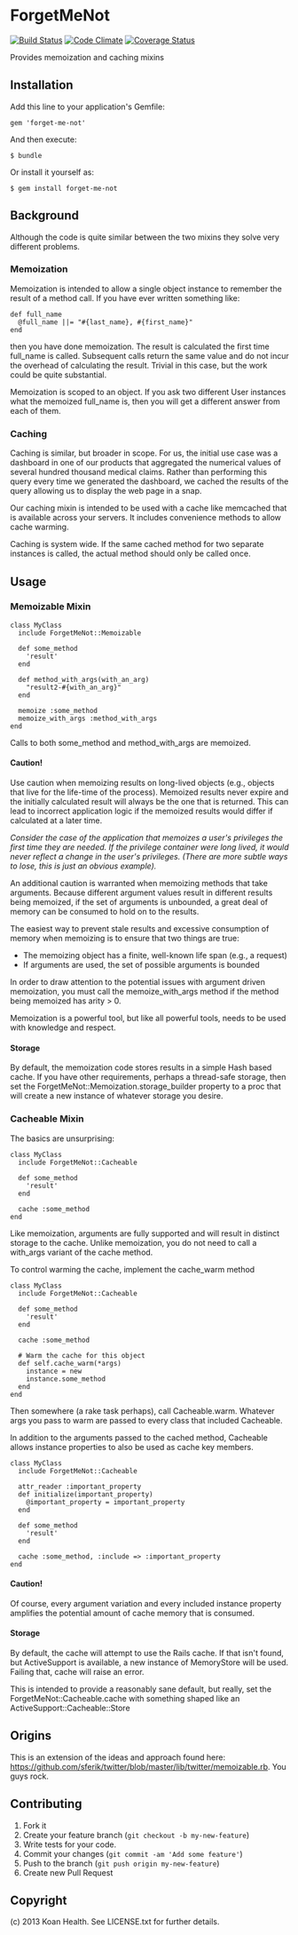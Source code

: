 # ForgetMeNot
[![Build Status](https://secure.travis-ci.org/KoanHealth/forget-me-not.png?branch=master&.png)](http://travis-ci.org/KoanHealth/forget-me-not)
[![Code Climate](https://codeclimate.com/github/KoanHealth/forget-me-not.png)](https://codeclimate.com/github/KoanHealth/forget-me-not)
[![Coverage Status](https://coveralls.io/repos/KoanHealth/forget-me-not/badge.png?branch=master)](https://coveralls.io/r/KoanHealth/forget-me-not)

Provides memoization and caching mixins

## Installation

Add this line to your application's Gemfile:

    gem 'forget-me-not'

And then execute:

    $ bundle

Or install it yourself as:

    $ gem install forget-me-not

## Background 

Although the code is quite similar between the two mixins they solve very different problems.

### Memoization
Memoization is intended to allow a single object instance to remember the result of a method call.  If you have
ever written something like:

    def full_name
      @full_name ||= "#{last_name}, #{first_name}"
	end

then you have done memoization.  The result is calculated the first time full_name is called.  Subsequent calls return
the same value and do not incur the overhead of calculating the result.  Trivial in this case, but the work could be quite
substantial.

Memoization is scoped to an object.  If you ask two different User instances what the memoized full_name is, then
you will get a different answer from each of them.

### Caching

Caching is similar, but broader in scope.  For us, the initial use case was a dashboard in one of our products that
aggregated the numerical values of several hundred thousand medical claims.  Rather than performing this query every
time we generated the dashboard, we cached the results of the query allowing us to display the web page in a snap.

Our caching mixin is intended to be used with a cache like memcached that is available across your servers.  It includes
convenience methods to allow cache warming.

Caching is system wide.  If the same cached method for two separate instances is called, the actual method should only be
called once.

## Usage

### Memoizable Mixin
    class MyClass
      include ForgetMeNot::Memoizable

      def some_method
        'result'
      end

      def method_with_args(with_an_arg)
      	"result2-#{with_an_arg}"
      end

      memoize :some_method
      memoize_with_args :method_with_args
    end

Calls to both some_method and method_with_args are memoized.

#### Caution!
Use caution when memoizing results on long-lived objects (e.g., objects that live for the life-time of the process).
Memoized results never expire and the initially calculated result will always be the one that is returned.  This can
lead to incorrect application logic if the memoized results would differ if calculated at a later time.

_Consider the case of the application that memoizes a user's privileges the first time they are needed.  If the privilege
container were long lived, it would never reflect a change in the user's privileges.  (There are more subtle ways to
lose, this is just an obvious example)._

An additional caution is warranted when memoizing methods that take arguments.  Because different argument values result
in different results being memoized, if the set of arguments is unbounded, a great deal of memory can be consumed to
hold on to the results.

The easiest way to prevent stale results and excessive consumption of memory when memoizing is to ensure that two
things are true:
 - The memoizing object has a finite, well-known life span (e.g., a request)
 - If arguments are used, the set of possible arguments is bounded

In order to draw attention to the potential issues with argument driven memoization, you must call the memoize_with_args
method if the method being memoized has arity > 0.

Memoization is a powerful tool, but like all powerful tools, needs to be used with knowledge and respect.

#### Storage
By default, the memoization code stores results in a simple Hash based cache.  If you have other requirements, perhaps
a thread-safe storage, then set the ForgetMeNot::Memoization.storage_builder property to a proc that will create a new
instance of whatever storage you desire.

### Cacheable Mixin
The basics are unsurprising:

    class MyClass
      include ForgetMeNot::Cacheable

      def some_method
        'result'
      end

      cache :some_method
    end

Like memoization, arguments are fully supported and will result in distinct storage to the cache.  Unlike memoization,
you do not need to call a with_args variant of the cache method.

To control warming the cache, implement the cache_warm method

    class MyClass
      include ForgetMeNot::Cacheable

      def some_method
        'result'
      end

      cache :some_method

      # Warm the cache for this object
      def self.cache_warm(*args)
      	instance = new
      	instance.some_method
      end
    end

Then somewhere (a rake task perhaps), call Cacheable.warm.  Whatever args you pass to warm are passed to every class that
included Cacheable.

In addition to the arguments passed to the cached method, Cacheable allows instance properties to also be used as cache
key members.

    class MyClass
      include ForgetMeNot::Cacheable

      attr_reader :important_property
      def initialize(important_property)
      	@important_property = important_property
      end

      def some_method
        'result'
      end

      cache :some_method, :include => :important_property
    end

#### Caution!
Of course, every argument variation and every included instance property amplifies the potential amount of cache
memory that is consumed.

#### Storage
By default, the cache will attempt to use the Rails cache.  If that isn't found, but ActiveSupport is available, a new
instance of MemoryStore will be used.  Failing that, cache will raise an error.

This is intended to provide a reasonably sane default, but really, set the ForgetMeNot::Cacheable.cache with something
shaped like an ActiveSupport::Cacheable::Store

## Origins
This is an extension of the ideas and approach found here:
https://github.com/sferik/twitter/blob/master/lib/twitter/memoizable.rb.  You guys rock.

## Contributing

1. Fork it
2. Create your feature branch (`git checkout -b my-new-feature`)
3. Write tests for your code.
4. Commit your changes (`git commit -am 'Add some feature'`)
5. Push to the branch (`git push origin my-new-feature`)
6. Create new Pull Request

## Copyright
(c) 2013 Koan Health. See LICENSE.txt for further details.
